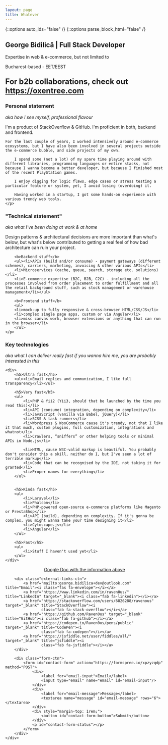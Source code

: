 ```yaml
---
layout: page
title: Whatever
---
```


{::options auto_ids="false" /}
{::options parse_block_html="false" /}


<section class="container" id="main-header">
    <div class="intro">
        <h1>George Bidilică | Full Stack Developer</h1>
        <p>Expertise in web & e-commerce, but not limited to</p>
        <p>Bucharest-based - EET/EEST</p>
    </div>
</section>

<section class="container">
    <p style="font-size: 1.5rem; font-weight: 700;">For b2b collaborations, check out <a href="https://oxentree.com">https://oxentree.com</a></p>
</section>
<section class="container">
    <h3>Personal statement</h3>
    <i>aka how I see myself, professional flavour</i>
    <p>I'm a product of StackOverflow & GitHub. I'm proficient in both, backend and frontend.
    
    For the last couple of years, I worked intensively around e-commerce ecosystems, but I have also been involved in several projects outside the e-commerce bubble, and side projects of my own.
        
        I spend some (not a lot) of my spare time playing around with different libraries, programming languages or entire stacks, not because I wanna become a better developer, but because I finished most of the recent PlayStation games.
        
        I enjoy digging for logic flaws, edge cases or stress testing a particular feature or system, yet, I avoid losing (overdoing) it.
        
        Having worked in a startup, I got some hands-on experience with various trendy web tools.
    </p>
</section>

<section class="container">
    <h3>"Technical statement"</h3>
    <i>aka what I've been doing at work & at home</i>
    <p>Design patterns & architectural decisions are more important than what's below, but what's below contributed to getting a real feel of how bad architecture can ruin your project.

        <b>Backend stuff</b>
        <ul><li>APIs (build and/or consume) - payment gateways (different schemes), carriers, marketing, invoicing & other various APIs</li>
        <li>Microservices (cache, queue, search, storage etc. solutions)</li>
        <li>E-commerce expertise (B2C, B2B, C2C) - including all the processes involved from order placement to order fulfillment and all the retail background stuff, such as stock management or warehouse management</li></ul>

        <b>Frontend stuff</b>
        <ul>
        <li>mock-up to fully responsive & cross-browser HTML/CSS/JS</li>
        <li>complex single page apps, custom or via Angular</li>
        <li>misc canvas work, browser extensions or anything that can run in the browser</li>
        </ul>
    </p>
</section>

<section class="container">
    <h3>Key technologies</h3>
    <i>aka what I can deliver really fast</i>
    <i>if you wanna hire me, you are probably interested in this</i>

    <div>
        <h5>Ultra fast</h5>
        <ul><li>Email replies and communication, I like full transparency</li></ul>

        <h5>Very fast</h5>
        <ul>
            <li>PHP & Yii2 (Yii3, should that be launched by the time you read this)</li>
            <li>API (consume) integration, depending on complexity</li>
            <li>JavaScript (vanilla via Babel, jQuery)</li>
            <li>SCSS & task runners</li>
            <li>Wordpress & WooCommerce cause it's trendy, not that I like it that much, custom plugins, full customization, integrations and whatnot</li>
            <li>Crawlers, “sniffers” or other helping tools or minimal APIs in Node.js</li>

            <li>HTML, cause W3C-valid markup is beautiful. You probably don't consider this a skill, neither do I, but I've seen a lot of terrible markup</li>
            <li>Code that can be recognised by the IDE, not taking it for granted</li>
            <li>Proper names for everything</li>
        </ul>


        <h5>Kinda fast</h5>
        <ul>
            <li>Laravel</li>
            <li>Phalcon</li>
            <li>PHP-powered open-source e-commerce platforms like Magento or PrestaShop</li>
            <li>API (build), depending on complexity. If it's gonna be complex, you might wanna take your time designing it</li>
            <li>Cytoscape.js</li>
            <li>Angular</li>
        </ul>

        <h5>Fast</h5>
        <ul>
            <li>Stuff I haven't used yet</li>
        </ul>
    </div>
</section>


<section id="outro-ctn">
    <div class="outro">
        <div style="text-align: center; display: block;">
            <a href="https://docs.google.com/document/d/1jh8ZfnlIhLcR0RYrJPlBlpRslXPTTHwxLmw1FiLQRZw/edit?usp=sharing" target="_blank">Google Doc with the information above</a>
        </div>
        
        <div class="external-links-ctn">
            <a href="mailto:george.bidilica+dev@outlook.com" title="Email"><i class="fas fa-envelope"></i></a>
            <a href="https://www.linkedin.com/in/raven0us/" title="LinkedIn" target="_blank"><i class="fab fa-linkedin"></i></a>
            <a href="https://stackoverflow.com/users/6826288/ravenous" target="_blank" title="StackOverflow"><i
                    class="fab fa-stack-overflow"></i></a>
            <a href="https://github.com/Raven0us" target="_blank" title="GitHub"><i class="fab fa-github"></i></a>
            <a href="https://codepen.io/Raven0us/pens/public" target="_blank" title="CodePen"><i
                    class="fab fa-codepen"></i></a>
            <a href="https://jsfiddle.net/user/fiddles/all/" target="_blank" title="jsfiddle"><i
                    class="fab fa-jsfiddle"></i></a>
        </div>

        <div class="form-ctn">
            <form id="contact-form" action="https://formspree.io/xpzyzqdp" method="POST">
                <div>
                    <label for="email-input">Email</label>
                    <input type="email" name="email" id="email-input"/>
                </div>
                <div>
                    <label for="email-message">Message</label>
                    <textarea name="message" id="email-message" rows="6"></textarea>
                </div>
                <div style="margin-top: 1rem;">
                    <button id="contact-form-button">Submit</button>
                </div>
                <p id="contact-form-status"></p>
            </form>
        </div>
    </div>
</section>
